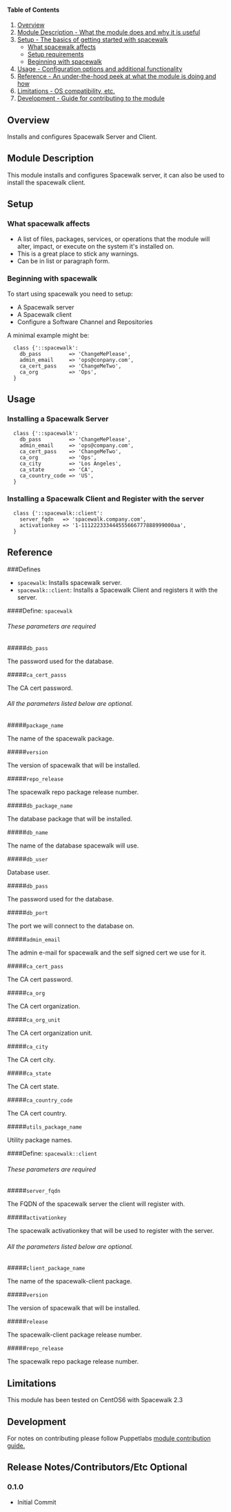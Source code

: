 #### Table of Contents

1. [Overview](#overview)
2. [Module Description - What the module does and why it is useful](#module-description)
3. [Setup - The basics of getting started with spacewalk](#setup)
    * [What spacewalk affects](#what-spacewalk-affects)
    * [Setup requirements](#setup-requirements)
    * [Beginning with spacewalk](#beginning-with-spacewalk)
4. [Usage - Configuration options and additional functionality](#usage)
5. [Reference - An under-the-hood peek at what the module is doing and how](#reference)
5. [Limitations - OS compatibility, etc.](#limitations)
6. [Development - Guide for contributing to the module](#development)

## Overview

Installs and configures Spacewalk Server and Client.

## Module Description

This module installs and configures Spacewalk server, it can also be used to install the spacewalk client.

## Setup

### What spacewalk affects

* A list of files, packages, services, or operations that the module will alter, impact, or execute on the system it's installed on.
* This is a great place to stick any warnings.
* Can be in list or paragraph form. 

### Beginning with spacewalk

To start using spacewalk you need to setup:

* A Spacewalk server
* A Spacewalk client
* Configure a Software Channel and Repositories

A minimal example might be:

~~~
  class {'::spacewalk':
    db_pass         => 'ChangeMePlease',
    admin_email     => 'ops@conpany.com',
    ca_cert_pass    => 'ChangeMeTwo',
    ca_org          => 'Ops',
  }
~~~


## Usage

### Installing a Spacewalk Server

~~~
  class {'::spacewalk':
    db_pass         => 'ChangeMePlease',
    admin_email     => 'ops@company.com',
    ca_cert_pass    => 'ChangeMeTwo',
    ca_org          => 'Ops',
    ca_city         => 'Los Angeles',
    ca_state        => 'CA',
    ca_country_code => 'US',
  }
~~~

### Installing a Spacewalk Client and Register with the server

~~~
  class {'::spacewalk::client': 
    server_fqdn   => 'spacewalk.company.com',
    activationkey => '1-111222333444555666777888999000aa',
  }
~~~

## Reference

###Defines
* `spacewalk`: Installs spacewalk server.
* `spacewalk::client`: Installs a Spacewalk Client and registers it with the server.

####Define: `spacewalk`

###### These parameters are required

#####`db_pass`

The password used for the database.

#####`ca_cert_passs`

The CA cert password.


###### All the parameters listed below are optional.

#####`package_name`

The name of the spacewalk package.

#####`version`

The version of spacewalk that will be installed.

#####`repo_release`

The spacewalk repo package release number.

#####`db_package_name`

The database package that will be installed.

#####`db_name`

The name of the database spacewalk will use.

#####`db_user`

Database user.

#####`db_pass`

The password used for the database.

#####`db_port`

The port we will connect to the database on.

#####`admin_email`

The admin e-mail for spacewalk and the self signed cert we use for it.

#####`ca_cert_pass`

The CA cert password.

#####`ca_org`

The CA cert organization.

#####`ca_org_unit`

The CA cert organization unit.

#####`ca_city`

The CA cert city.

#####`ca_state`

The CA cert state.

#####`ca_country_code`

The CA cert country.

#####`utils_package_name`

Utility package names.

####Define: `spacewalk::client`

###### These parameters are required

#####`server_fqdn`

The FQDN of the spacewalk server the client will register with.

#####`activationkey`

The spacewalk activationkey that will be used to register
with the server.


###### All the parameters listed below are optional.

#####`client_package_name`

The name of the spacewalk-client package.

#####`version`

The version of spacewalk that will be installed.

#####`release`

The spacewalk-client package release number.

#####`repo_release`

The spacewalk repo package release number.

## Limitations

This module has been tested on CentOS6 with Spacewalk 2.3

## Development

For notes on contributing please follow Puppetlabs [module contribution guide.](https://docs.puppetlabs.com/forge/contributing.html)

## Release Notes/Contributors/Etc **Optional**

### 0.1.0
* Initial Commit
